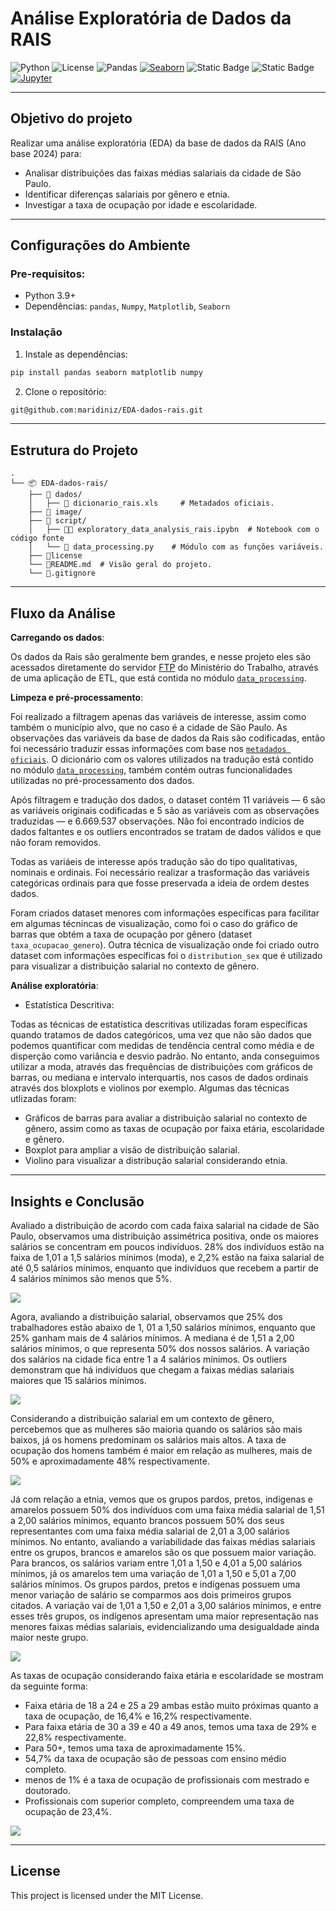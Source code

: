 # Análise Exploratória de Dados da RAIS

![Python](https://img.shields.io/badge/Python-3.7%20|%203.8%20|%203.9%20|%203.10-blue)
![License](https://img.shields.io/badge/License-MIT-green)
![Pandas](https://img.shields.io/badge/Pandas-2.0+-brightgreen)
[![Seaborn](https://img.shields.io/badge/Seaborn-0.12.2-blue?logo=seaborn&logoColor=white)](https://seaborn.pydata.org/)
![Static Badge](https://img.shields.io/badge/Numpy-1.26%2B-blue)
![Static Badge](https://img.shields.io/badge/matplotlib-13.9%2B-lightgreen)
[![Jupyter](https://img.shields.io/badge/Jupyter-F37626?logo=jupyter&logoColor=white)](https://jupyter.org)

---

## Objetivo do projeto

Realizar uma análise exploratória (EDA) da base de dados da RAIS (Ano base 2024) para:
- Analisar distribuições das faixas médias salariais da cidade de São Paulo.
- Identificar diferenças salariais por gênero e etnia.
- Investigar a taxa de ocupação por idade e escolaridade.

---

## Configurações do Ambiente

### Pre-requisitos:

- Python 3.9+
- Dependências: `pandas`, `Numpy`, `Matplotlib`, `Seaborn`

### Instalação

1. Instale as dependências:
```python
pip install pandas seaborn matplotlib numpy
```

2. Clone o repositório:
```bash
git@github.com:maridiniz/EDA-dados-rais.git
```

---

## Estrutura do Projeto

```
.
└── 📦 EDA-dados-rais/
    ├── 📂 dados/
    │   ├── 📄 dicionario_rais.xls     # Metadados oficiais.
    ├── 📂 image/
    ├── 📂 script/
    │   ├── 🐍📄 exploratory_data_analysis_rais.ipybn  # Notebook com o código fonte
    │   └── 📄 data_processing.py    # Módulo com as funções variáveis.
    ├── 📄license
    └── 📄README.md  # Visão geral do projeto.
    └── 📄.gitignore 

```

---

## Fluxo da Análise

**Carregando os dados**:

Os dados da Rais são geralmente bem grandes, e nesse projeto eles são acessados diretamente do servidor [FTP](ftp://ftp.mtps.gov.br/pdet/microdados/RAIS/2024/) do Ministério do Trabalho, através de uma aplicação de ETL, que está contida no módulo [`data_processing`](/scripts/data_processing.py).

**Limpeza e pré-processamento**:

Foi realizado a filtragem apenas das variáveis de interesse, assim como também o município alvo, que no caso é a cidade de São Paulo. As observações das variáveis da base de dados da Rais são codificadas, então foi necessário traduzir essas informações com base nos [`metadados oficiais`](/dados/dicionario_rais.xls). O dicionário com os valores utilizados na tradução está contido no módulo [`data_processing`](/scripts/data_processing.py), também contém outras funcionalidades utilizadas no pré-processamento dos dados.

Após filtragem e tradução dos dados, o dataset contém 11 variáveis — 6 são as variáveis originais codificadas e 5 são as variáveis com as observações traduzidas — e 6.669.537 observações. Não foi encontrado indícios de dados faltantes e os outliers encontrados se tratam de dados válidos e que não foram removidos. 

Todas as variáeis de interesse após tradução são do tipo qualitativas, nominais e ordinais. Foi necessário realizar a trasformação das variáveis categóricas ordinais para que fosse preservada a ideia de ordem destes dados.

Foram criados dataset menores com informações específicas para facilitar em algumas técnincas de visualização, como foi o caso do gráfico de barras que obtém a taxa de ocupação por gênero (dataset `taxa_ocupacao_genero`). Outra técnica de visualização onde foi criado outro dataset com informações específicas foi o `distribution_sex` que é utilizado para visualizar a distribuição salarial no contexto de gênero.

**Análise exploratória**:

- Estatística Descritiva: 

Todas as técnicas de estatística descritivas utilizadas foram específicas quando tratamos de dados categóricos, uma vez que não são dados que podemos quantificar com medidas de tendência central como média e de disperção como variância e desvio padrão. No entanto, anda conseguimos utilizar a moda, através das frequências de distribuições com gráficos de barras, ou mediana e intervalo interquartis, nos casos de dados ordinais através dos bloxplots e violinos por exemplo. Algumas das técnicas utlizadas foram:

- Gráficos de barras para avaliar a distribuição salarial no contexto de gênero, assim como as taxas de ocupação por faixa  etária, escolaridade e gênero.
- Boxplot para ampliar a visão de distribuição salarial.
- Violino para visualizar a distribução salarial considerando etnia.

---

## Insights e Conclusão

Avaliado a distribuição de acordo com cada faixa salarial na cidade de São Paulo, observamos uma distribuição assimétrica positiva, onde os maiores salários se concentram em poucos indivíduos. 28% dos indivíduos estão na faixa de 1,01 a 1,5 salários mínimos (moda), e 2,2% estão na faixa salarial de até 0,5 salários mínimos, enquanto que indivíduos que recebem a partir de 4 salários mínimos são menos que 5%.

![](/image/distribuicao_faixas_salariais.png)

Agora, avaliando a distribuição salarial, observamos que 25% dos trabalhadores estão abaixo de 1, 01 a 1,50 salários mínimos, enquanto que 25% ganham mais de 4 salários mínimos. A mediana é de 1,51 a 2,00 salários mínimos, o que representa 50% dos nossos salários. A variação dos salários na cidade fica entre 1 a 4 salários mínimos. Os outliers demonstram que há indivíduos que chegam a faixas médias salariais maiores que 15 salários mínimos.

![](/image/boxplot_faixas_salariais.png)

Considerando a distribuição salarial em um contexto de gênero, percebemos que as mulheres são maioria quando os salários são mais baixos, já os homens predominam os salários mais altos. A taxa de ocupação dos homens também é maior em relação as mulheres, mais de 50% e aproximadamente 48% respectivamente.

![](/image/ocupacao_distribuicao_combined.png) 

Já com relação a etnia, vemos que os grupos pardos, pretos, indígenas e amarelos possuem 50% dos indivíduos com uma faixa média salarial de 1,51 a 2,00 salários mínimos, equanto brancos possuem 50% dos seus representantes com uma faixa média salarial de 2,01 a 3,00 salários mínimos. No entanto, avaliando a variabilidade das faixas médias salariais entre os grupos, brancos e amarelos são os que possuem maior variação. Para brancos, os salários variam entre 1,01 a 1,50 e 4,01 a 5,00 salários mínimos, já os amarelos tem uma variação de 1,01 a 1,50 e 5,01 a 7,00 salários mínimos. Os grupos pardos, pretos e indígenas possuem uma menor variação de salário se comparmos aos dois primeiros grupos citados. A variação vai de 1,01 a 1,50 e 2,01 a 3,00 salários mínimos, e entre esses três grupos, os indígenos apresentam uma maior representação nas menores faixas médias salariais, evidencializando uma desigualdade ainda maior neste grupo.

![](/image/violino_raca_cor.png)

As taxas de ocupação considerando faixa etária e escolaridade se mostram da seguinte forma:
- Faixa etária de 18 a 24 e 25 a 29 ambas estão muito próximas quanto a taxa de ocupação, de 16,4% e 16,2% respectivamente.
- Para faixa etária de 30 a 39 e 40 a 49 anos, temos uma taxa de 29% e 22,8% respectivamente.
- Para 50+, temos uma taxa de aproximadamente 15%.
- 54,7% da taxa de ocupação são de pessoas com ensino médio completo.
- menos de 1% é a taxa de ocupação de profissionais com mestrado e doutorado.
- Profissionais com superior completo, compreendem uma taxa de ocupação de 23,4%.

![](/image/ocupacao_idade_escolaridade.png)

---

## License

This project is licensed under the MIT License.
